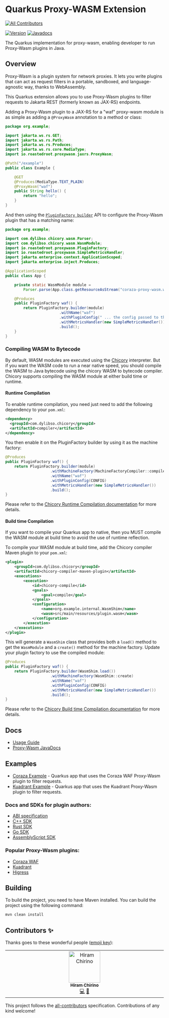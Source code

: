 # Quarkus Proxy-WASM Extension
<!-- ALL-CONTRIBUTORS-BADGE:START - Do not remove or modify this section -->
[![All Contributors](https://img.shields.io/badge/all_contributors-1-orange.svg?style=flat-square)](#contributors-)
<!-- ALL-CONTRIBUTORS-BADGE:END -->

[![Version](https://img.shields.io/maven-central/v/io.quarkiverse.proxy-wasm/quarkus-proxy-wasm?logo=apache-maven&style=flat-square)](https://central.sonatype.com/artifact/io.quarkiverse.proxy-wasm/quarkus-proxy-wasm-parent)
[![Javadocs](http://javadoc.io/badge/io.quarkiverse.proxy-wasm/quarkus-proxy-wasm.svg)](http://javadoc.io/doc/io.quarkiverse.proxy-wasm/quarkus-proxy-wasm)

The Quarkus implementation for proxy-wasm, enabling developer to run Proxy-Wasm plugins in Java.

## Overview

Proxy-Wasm is a plugin system for network proxies. It lets you write plugins that can act as request filters in a
portable, sandboxed, and language-agnostic way, thanks to WebAssembly.

This Quarkus extension allows you to use Proxy-Wasm plugins to filter requests to Jakarta REST (formerly known as JAX-RS)
endpoints.

Adding a Proxy-Wasm plugin to a JAX-RS for a "waf" proxy-wasm module is as simple as adding a `@ProxyWasm` annotation 
to a method or class:

```java
package org.example;

import jakarta.ws.rs.GET;
import jakarta.ws.rs.Path;
import jakarta.ws.rs.Produces;
import jakarta.ws.rs.core.MediaType;
import io.roastedroot.proxywasm.jaxrs.ProxyWasm;

@Path("/example")
public class Example {

    @GET
    @Produces(MediaType.TEXT_PLAIN)
    @ProxyWasm("waf")
    public String hello() {
        return "hello";
    }
}
```

And then using the [`PluginFactory builder`](https://javadoc.io/doc/io.roastedroot/proxy-wasm-java-host/latest/io/roastedroot/proxywasm/PluginFactory.Builder.html) API to configure the Proxy-Wasm plugin that has a matching name:

```java
package org.example;

import com.dylibso.chicory.wasm.Parser;
import com.dylibso.chicory.wasm.WasmModule;
import io.roastedroot.proxywasm.PluginFactory;
import io.roastedroot.proxywasm.SimpleMetricsHandler;
import jakarta.enterprise.context.ApplicationScoped;
import jakarta.enterprise.inject.Produces;

@ApplicationScoped
public class App {

    private static WasmModule module =
        Parser.parse(App.class.getResourceAsStream("coraza-proxy-wasm.wasm"));

    @Produces
    public PluginFactory waf() {
        return PluginFactory.builder(module)
                        .withName("waf")
                        .withPluginConfig(" ... the config passed to the plugin ... ")
                        .withMetricsHandler(new SimpleMetricsHandler())
                        .build();
    }
}
```

### Compiling WASM to Bytecode

By default, WASM modules are executed using the [Chicory](https://chicory.dev/) interpreter.  But if you want the WASM code to
run a near native speed, you should compile the WASM to Java bytecode using the chicory WASM to bytecode compiler.
Chicory supports compiling the WASM module at either build time or runtime.  

#### Runtime Compilation

To enable runtime compilation, you need just need to add the following dependency to your `pom.xml`:

```xml  
<dependency>
  <groupId>com.dylibso.chicory</groupId>
  <artifactId>compiler</artifactId>
</dependency>
```

You then enable it on the PluginFactory builder by using it as the machine factory:

```java
@Produces
public PluginFactory waf() {
    return PluginFactory.builder(module)
                    .withMachineFactory(MachineFactoryCompiler::compile)
                    .withName("waf")
                    .withPluginConfig(CONFIG)
                    .withMetricsHandler(new SimpleMetricsHandler())
                    .build();
}
```

Please refer to the [Chicory Runtime Compilation documentation](https://chicory.dev/docs/usage/runtime-compiler)
for more details.

#### Build time Compilation

If you want to compile your Quarkus app to native,  then you MUST compile the WASM module at build time to avoid the use 
of runtime reflection.  

To compile your WASM module at build time, add the Chicory compiler Maven plugin to your `pom.xml`:

```xml
<plugin>
    <groupId>com.dylibso.chicory</groupId>
    <artifactId>chicory-compiler-maven-plugin</artifactId>
    <executions>
        <execution>
            <id>chicory-compile</id>
            <goals>
                <goal>compile</goal>
            </goals>
            <configuration>
                <name>org.example.internal.WasmShim</name>
                <wasm>src/main/resources/plugin.wasm</wasm>
            </configuration>
        </execution>
    </executions>
</plugin>
```

This will generate a `WasmShim` class that provides both a `load()` method to get the `WasmModule` and a `create()` 
method for the machine factory. Update your plugin factory to use the compiled module:

```java
@Produces
public PluginFactory waf() {
    return PluginFactory.builder(WasmShim.load())
                    .withMachineFactory(WasmShim::create)
                    .withName("waf")
                    .withPluginConfig(CONFIG)
                    .withMetricsHandler(new SimpleMetricsHandler())
                    .build();
}
```

Please refer to the [Chicory Build time Compilation documentation](https://chicory.dev/docs/usage/build-time-compiler)
for more details.

## Docs

* [Usage Guide](./docs/modules/ROOT/pages/index.adoc)
* [Proxy-Wasm JavaDocs](https://javadoc.io/doc/io.roastedroot/proxy-wasm-java-host/latest/io/roastedroot/proxywasm/package-summary.html)

## Examples

* [Coraza Example](integration-tests/corazawaf-example) - Quarkus app that uses the Coraza WAF Proxy-Wasm plugin to filter requests.
* [Kuadrant Example](integration-tests/kuadrant-example) - Quarkus app that uses the Kuadrant Proxy-Wasm plugin to filter requests.

### Docs and SDKs for plugin authors:

* [ABI specification](https://github.com/istio-ecosystem/wasm-extensions[Proxy-Wasm)
* [C++ SDK](https://github.com/proxy-wasm/proxy-wasm-cpp-sdk[Proxy-Wasm)
* [Rust SDK](https://github.com/proxy-wasm/proxy-wasm-rust-sdk[Proxy-Wasm)
* [Go SDK](https://github.com/proxy-wasm/proxy-wasm-go-sdk[Proxy-Wasm)
* [AssemblyScript SDK](https://github.com/solo-io/proxy-runtime[Proxy-Wasm)

### Popular Proxy-Wasm plugins:

* [Coraza WAF](https://github.com/corazawaf/coraza-proxy-wasm)
* [Kuadrant](https://github.com/Kuadrant/wasm-shim/)
* [Higress](https://higress.cn/en/plugin/)

## Building

To build the project, you need to have Maven installed. You can build the project using the following command:

```bash
mvn clean install
```

## Contributors ✨

Thanks goes to these wonderful people ([emoji key](https://allcontributors.org/docs/en/emoji-key)):

<!-- ALL-CONTRIBUTORS-LIST:START - Do not remove or modify this section -->
<!-- prettier-ignore-start -->
<!-- markdownlint-disable -->
<table>
  <tbody>
    <tr>
      <td align="center" valign="top" width="14.28%"><a href="http://hiramchirino.com"><img src="https://avatars.githubusercontent.com/u/103255?v=4?s=100" width="100px;" alt="Hiram Chirino"/><br /><sub><b>Hiram Chirino</b></sub></a><br /><a href="https://github.com/quarkiverse/quarkus-proxy-wasm/commits?author=chirino" title="Code">💻</a> <a href="#maintenance-chirino" title="Maintenance">🚧</a></td>
    </tr>
  </tbody>
</table>

<!-- markdownlint-restore -->
<!-- prettier-ignore-end -->

<!-- ALL-CONTRIBUTORS-LIST:END -->

This project follows the [all-contributors](https://github.com/all-contributors/all-contributors) specification. Contributions of any kind welcome!